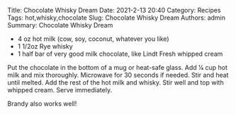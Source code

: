 Title: Chocolate Whisky Dream
Date: 2021-2-13 20:40
Category: Recipes
Tags: hot,whisky,chocolate 
Slug: Chocolate Whisky Dream
Authors: admin
Summary: Chocolate Whisky Dream

* 4 oz hot milk (cow, soy, coconut, whatever you like)
* 1 1/2oz Rye whisky
* 1 half bar of very good milk chocolate, like Lindt Fresh whipped cream

Put the chocolate in the bottom of a mug or heat-safe glass. Add 1⁄4 cup hot milk and mix thoroughly. Microwave for 30 seconds if needed. Stir and heat until melted. Add the rest of the hot milk and whisky. Stir well and top with whipped cream. Serve immediately.

Brandy also works well! 
